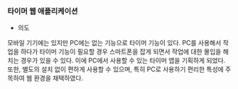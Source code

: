 ﻿### 타이머 웹 애플리케이션
- 의도

모바일 기기에는 있지만 PC에는 없는 기능으로 타이머 기능이 있다. PC를 사용해서 작업을 하다가 타이머 기능이 필요할 경우 스마트폰을 잡게 되면서 작업에 대한 몰입을 해치는 경우가 있을 수 있다. 이에 PC에서 사용할 수 있는 타이머 앱을 기획하게 되었다. 또한, 별도의 설치 없이 편하게 사용할 수 있으며, 특히 PC로 사용하기 편리한 특성에 주목하여 웹 환경을 채택하였다. 





